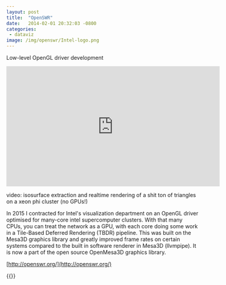 ```yaml
---
layout: post
title:  "OpenSWR"
date:   2014-02-01 20:32:03 -0800
categories: 
 - dataviz
image: /img/openswr/Intel-logo.png
---
```


Low-level OpenGL driver development


<iframe width="560" height="315" src="https://www.youtube.com/embed/c_td8epBihg" frameborder="0" allowfullscreen></iframe>

video: isosurface extraction and realtime rendering of a shit ton of triangles on a xeon phi cluster (no GPUs!)

In 2015 I contracted for Intel's visualization department on an OpenGL driver optimised for many-core intel supercomputer clusters. With that many CPUs, you can treat the network as a GPU, with each core doing some work in a Tile-Based Deferred Rendering (TBDR) pipeline. This was built on the Mesa3D graphics library and greatly improved frame rates on certain systems compared to the built in software renderer in Mesa3D (llvmpipe). It is now a part of the open source OpenMesa3D graphics library.

[http://openswr.org/](http://openswr.org/)


{{<gallery openswr>}}